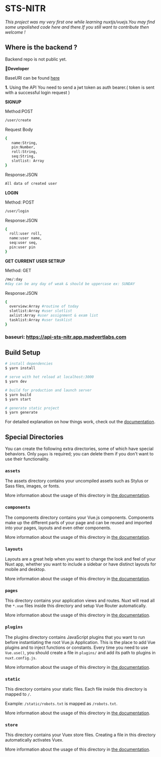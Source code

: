 # STS-NITR
*This project was my very first one while learning nuxtjs/vuejs.You may find some unpolished code here and there.If you still want to contribute then welcome !*


## Where is the backend ?
Backend repo is not public yet.


**🤵Developer**

BaseURI can be found [here](#baseuri)

**1.** Using the API 
You need to send a jwt token as auth bearer.( token is sent with a successful login request )

**SIGNUP**

Method:POST
```sh
/user/create
```
Request Body
```sh
{
   name:String,
   pin:Number,
   roll:String,
   seq:String,
   slotlist: Array
}
```
Response:JSON

```sh
All data of created user
```
**LOGIN**

Method: POST
```sh
/user/login
```
Response:JSON

```sh
{
  roll:user roll,
  name:user name,
  seq:user seq,
  pin:user pin
}
```
**GET CURRENT USER SETRUP**

Method: GET
```sh
/me/:day 
#day can be any day of weak & should be uppercase ex: SUNDAY
```
Response:JSON

```sh
{
  overview:Array #routine of today
  slotlist:Array #user slotlist
  axlist:Array #user assignment & exam list
  tasklist:Array #user tasklist
}
```

### baseuri: https://api-sts-nitr.app.madvertlabs.com
## Build Setup

```bash
# install dependencies
$ yarn install

# serve with hot reload at localhost:3000
$ yarn dev

# build for production and launch server
$ yarn build
$ yarn start

# generate static project
$ yarn generate
```

For detailed explanation on how things work, check out the [documentation](https://nuxtjs.org).

## Special Directories

You can create the following extra directories, some of which have special behaviors. Only `pages` is required; you can delete them if you don't want to use their functionality.

### `assets`

The assets directory contains your uncompiled assets such as Stylus or Sass files, images, or fonts.

More information about the usage of this directory in [the documentation](https://nuxtjs.org/docs/2.x/directory-structure/assets).

### `components`

The components directory contains your Vue.js components. Components make up the different parts of your page and can be reused and imported into your pages, layouts and even other components.

More information about the usage of this directory in [the documentation](https://nuxtjs.org/docs/2.x/directory-structure/components).

### `layouts`

Layouts are a great help when you want to change the look and feel of your Nuxt app, whether you want to include a sidebar or have distinct layouts for mobile and desktop.

More information about the usage of this directory in [the documentation](https://nuxtjs.org/docs/2.x/directory-structure/layouts).


### `pages`

This directory contains your application views and routes. Nuxt will read all the `*.vue` files inside this directory and setup Vue Router automatically.

More information about the usage of this directory in [the documentation](https://nuxtjs.org/docs/2.x/get-started/routing).

### `plugins`

The plugins directory contains JavaScript plugins that you want to run before instantiating the root Vue.js Application. This is the place to add Vue plugins and to inject functions or constants. Every time you need to use `Vue.use()`, you should create a file in `plugins/` and add its path to plugins in `nuxt.config.js`.

More information about the usage of this directory in [the documentation](https://nuxtjs.org/docs/2.x/directory-structure/plugins).

### `static`

This directory contains your static files. Each file inside this directory is mapped to `/`.

Example: `/static/robots.txt` is mapped as `/robots.txt`.

More information about the usage of this directory in [the documentation](https://nuxtjs.org/docs/2.x/directory-structure/static).

### `store`

This directory contains your Vuex store files. Creating a file in this directory automatically activates Vuex.

More information about the usage of this directory in [the documentation](https://nuxtjs.org/docs/2.x/directory-structure/store).
